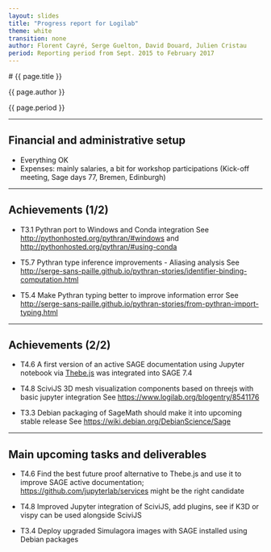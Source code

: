 ```yaml
---
layout: slides
title: "Progress report for Logilab"
theme: white
transition: none
author: Florent Cayré, Serge Guelton, David Douard, Julien Cristau
period: Reporting period from Sept. 2015 to February 2017
---
```


<section data-markdown data-separator="^---\n" data-separator-vertical="^--\n">
# {{ page.title }}

{{ page.author }}


{{ page.period }}

---

## Financial and administrative setup

- Everything OK
- Expenses: mainly salaries, a bit for workshop participations (Kick-off meeting, Sage days 77, Bremen, Edinburgh)

---

## Achievements (1/2)

- T3.1 Pythran port to Windows and Conda integration
  See http://pythonhosted.org/pythran/#windows and http://pythonhosted.org/pythran/#using-conda

- T5.7 Pythran type inference improvements - Aliasing analysis
  See http://serge-sans-paille.github.io/pythran-stories/identifier-binding-computation.html

- T5.4 Make Pythran typing better to improve information error
  See http://serge-sans-paille.github.io/pythran-stories/from-pythran-import-typing.html

---

## Achievements (2/2)

- T4.6 A first version of an active SAGE documentation using Jupyter
  notebook via [Thebe.js](https://github.com/oreillymedia/thebe) was
  integrated into SAGE 7.4

- T4.8 SciviJS 3D mesh visualization components based on threejs with
  basic jupyter integration See
  https://www.logilab.org/blogentry/8541176

- T3.3 Debian packaging of SageMath should make it into upcoming stable release
  See https://wiki.debian.org/DebianScience/Sage

---

## Main upcoming tasks and deliverables

- T4.6 Find the best future proof alternative to Thebe.js and use it
  to improve SAGE active documentation;
  https://github.com/jupyterlab/services might be the right candidate

- T4.8 Improved Jupyter integration of SciviJS, add plugins, see if
  K3D or vispy can be used alongside SciviJS

- T3.4 Deploy upgraded Simulagora images with SAGE installed using
  Debian packages

</section>

